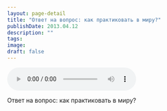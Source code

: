 ```yaml
---
layout: page-detail
title: "Ответ на вопрос: как практиковать в миру?"
publishDate: 2013.04.12
description: ""
tags:
image:
draft: false
---
```


<audio title="2013.04.12 - Ответ на вопрос: как практиковать в миру?.mp3" src="/upload/iblock/bfc/bfc99450ff395ba418e8e75daf4d8cb1.mp3" controls=""></audio>

 Ответ на вопрос: как практиковать в миру? 

  
